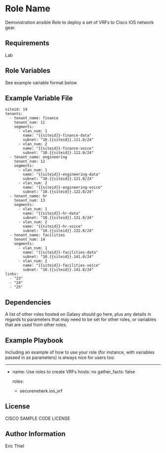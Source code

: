 Role Name
=========

Demonstration ansible Role to deploy a set of VRFs to Cisco IOS network gear.

Requirements
------------
Lab


Role Variables
--------------

See example variable format below


Example Variable File
------------
```
siteid: 19
tenants:
  - tenant_name: finance
    tenant_num: 11
    segments:
      - vlan_num: 1
        name: "{{siteid}}-finance-data"
        subnet: "10.{{siteid}}.111.0/24"
      - vlan_num: 2
        name: "{{siteid}}-finance-voice"
        subnet: "10.{{siteid}}.112.0/24"
  - tenant_name: engineering
    tenant_num: 12
    segments:
      - vlan_num: 1
        name: "{{siteid}}-engineering-data"
        subnet: "10.{{siteid}}.121.0/24"
      - vlan_num: 2
        name: "{{siteid}}-engineering-voice"
        subnet: "10.{{siteid}}.122.0/24"
  - tenant_name: hr
    tenant_num: 13
    segments:
      - vlan_num: 1
        name: "{{siteid}}-hr-data"
        subnet: "10.{{siteid}}.131.0/24"
      - vlan_num: 2
        name: "{{siteid}}-hr-voice"
        subnet: "10.{{siteid}}.132.0/24"
  - tenant_name: facilities
    tenant_num: 14
    segments:
      - vlan_num: 1
        name: "{{siteid}}-facilities-data"
        subnet: "10.{{siteid}}.141.0/24"
      - vlan_num: 2
        name: "{{siteid}}-facilities-voice"
        subnet: "10.{{siteid}}.142.0/24"
links:
  - "23"
  - "24"
  - "25"
```

Dependencies
------------

A list of other roles hosted on Galaxy should go here, plus any details in regards to parameters that may need to be set for other roles, or variables that are used from other roles.

Example Playbook
----------------

Including an example of how to use your role (for instance, with variables passed in as parameters) is always nice for users too:

---
- name: Use roles to create VRFs
  hosts: nx
  gather_facts: false

  roles:
    - securenetwrk.ios_vrf


License
-------

CISCO SAMPLE CODE LICENSE

Author Information
------------------

Eric Thiel 
